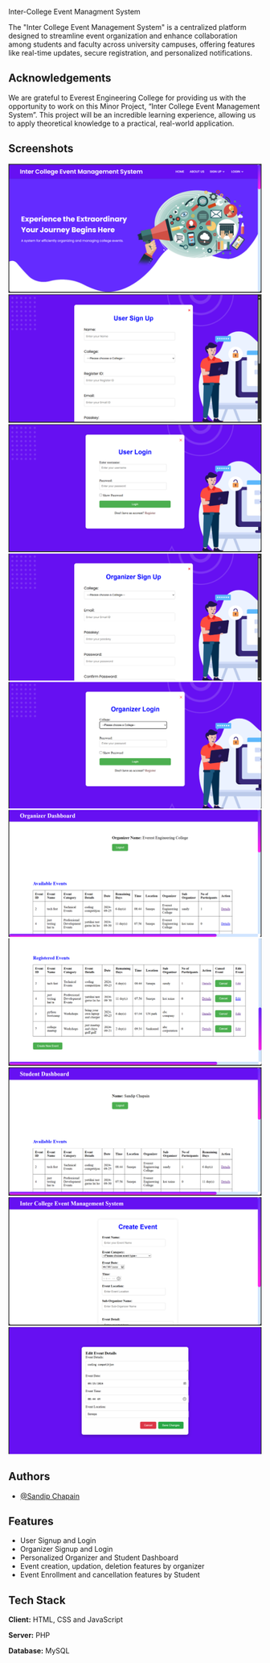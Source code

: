 
Inter-College Event Managment System

The "Inter College Event Management System" is a centralized platform designed to streamline event organization and enhance collaboration among students and faculty across university campuses, offering features like real-time updates, secure registration, and personalized notifications.


## Acknowledgements

 We are grateful to Everest Engineering College for providing us with the opportunity 
to work on this Minor Project, “Inter College Event Management System”. This project 
will be an incredible learning experience, allowing us to apply theoretical knowledge 
to a practical, real-world application.


## Screenshots

![Home Page](https://github.com/sandyflat/Inter-College-Event-Management/blob/c0e973c4f45e11375a67677b2f08211fe8b50254/images/HomePage.png)
![User SignUP](https://github.com/sandyflat/Inter-College-Event-Management/blob/c0e973c4f45e11375a67677b2f08211fe8b50254/images/UserSignup.png)
![UserLogin](https://github.com/sandyflat/Inter-College-Event-Management/blob/fe16c474a6866184fecc2f463ea5d87a9256afa4/images/UserLogin.png)
![OrganizerSignup](https://github.com/sandyflat/Inter-College-Event-Management/blob/fe16c474a6866184fecc2f463ea5d87a9256afa4/images/OrganizerSignup.png)
![OrganizerLogin](https://github.com/sandyflat/Inter-College-Event-Management/blob/fe16c474a6866184fecc2f463ea5d87a9256afa4/images/OrganizerLogin.png)
![OrganizerDashboard](https://github.com/sandyflat/Inter-College-Event-Management/blob/fe16c474a6866184fecc2f463ea5d87a9256afa4/images/OrganizerDashboard.png)
![OrganizerDashboard2](https://github.com/sandyflat/Inter-College-Event-Management/blob/fe16c474a6866184fecc2f463ea5d87a9256afa4/images/OrganizerRegisteredevent.png)
![StudentDashboard](https://github.com/sandyflat/Inter-College-Event-Management/blob/fe16c474a6866184fecc2f463ea5d87a9256afa4/images/StudentDashboard.png)
![CreateEvent](https://github.com/sandyflat/Inter-College-Event-Management/blob/fe16c474a6866184fecc2f463ea5d87a9256afa4/images/CreateNewEvent.png)
![EditEvent](https://github.com/sandyflat/Inter-College-Event-Management/blob/fe16c474a6866184fecc2f463ea5d87a9256afa4/images/EditEventPage.png)


## Authors

- [@Sandip Chapain](https://github.com/sandyflat)


## Features

- User Signup and Login
- Organizer Signup and Login
- Personalized Organizer and Student Dashboard
- Event creation, updation, deletion features by organizer
- Event Enrollment and cancellation features by Student


## Tech Stack

**Client:** HTML, CSS and JavaScript

**Server:** PHP

**Database:** MySQL



